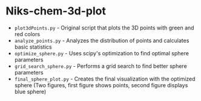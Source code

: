 # Niks-chem-3d-plot

- `plot3dPoints.py` - Original script that plots the 3D points with green and red colors
- `analyze_points.py` - Analyzes the distribution of points and calculates basic statistics
- `optimize_sphere.py` - Uses scipy's optimization to find optimal sphere parameters
- `grid_search_sphere.py` - Performs a grid search to find better sphere parameters
- `final_sphere_plot.py` - Creates the final visualization with the optimized sphere (Two figures, first figure shows points, second figure displays blue sphere)
